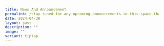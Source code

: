 ```yaml
---
title: News And Announcement
permalink: /stay-tuned-for-any-upcoming-announcements-in-this-space-thank-you/
date: 2024-04-30
layout: post
description: ""
image: ""
variant: tiptap
---
```

